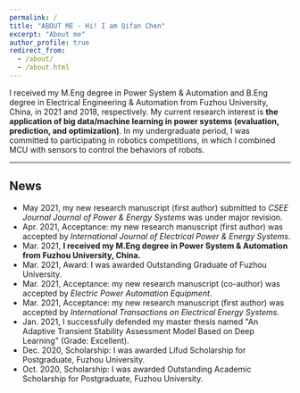 ```yaml
---
permalink: /
title: "ABOUT ME - Hi! I am Qifan Chen"
excerpt: "About me"
author_profile: true
redirect_from: 
  - /about/
  - /about.html
---
```


I received my M.Eng degree in Power System & Automation and B.Eng degree in Electrical Engineering & Automation from Fuzhou University, China, in 2021 and 2018, respectively.
My current research interest is **the application of big data/machine learning in power systems (evaluation, prediction, and optimization)**.
In my undergraduate period, I was committed to participating in robotics competitions, in which I combined MCU with sensors to control the behaviors of robots.

---

## News

* May 2021, my new research manuscript (first author) submitted to *CSEE Journal Journal of Power & Energy Systems* was under major revision.
* Apr. 2021, Acceptance: my new research manuscript (first author) was accepted by *International Journal of Electrical Power & Energy Systems*.
* Mar. 2021, **I received my M.Eng degree in Power System & Automation from Fuzhou University, China.**
* Mar. 2021, Award: I was awarded Outstanding Graduate of Fuzhou University.
* Mar. 2021, Acceptance: my new research manuscript (co-author) was accepted by *Electric Power Automation Equipment*.
* Mar. 2021, Acceptance: my new research manuscript (first author) was accepted by *International Transactions on Electrical Energy Systems*.
* Jan. 2021, I successfully defended my master thesis named "An Adaptive Transient Stability Assessment Model Based on Deep Learning" (Grade: Excellent).
* Dec. 2020, Scholarship: I was awarded Lifud Scholarship for Postgraduate, Fuzhou University.
* Oct. 2020, Scholarship: I was awarded Outstanding Academic Scholarship for Postgraduate, Fuzhou University.

